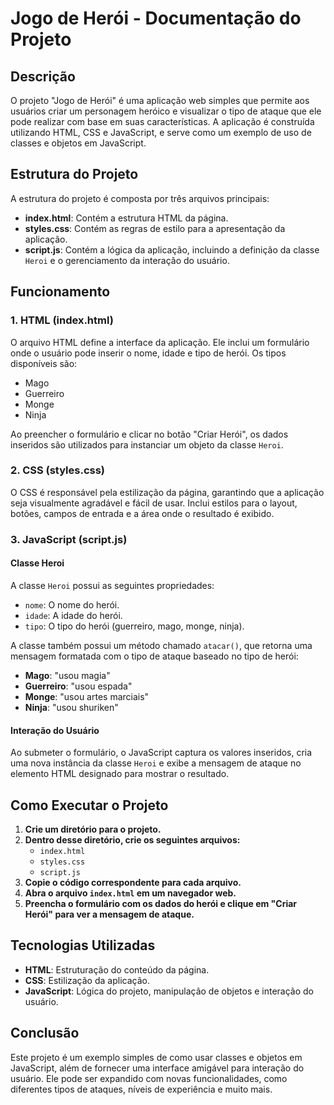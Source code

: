 # Jogo de Herói - Documentação do Projeto

## Descrição

O projeto "Jogo de Herói" é uma aplicação web simples que permite aos usuários criar um personagem heróico e visualizar o tipo de ataque que ele pode realizar com base em suas características. A aplicação é construída utilizando HTML, CSS e JavaScript, e serve como um exemplo de uso de classes e objetos em JavaScript.

## Estrutura do Projeto

A estrutura do projeto é composta por três arquivos principais:

- **index.html**: Contém a estrutura HTML da página.
- **styles.css**: Contém as regras de estilo para a apresentação da aplicação.
- **script.js**: Contém a lógica da aplicação, incluindo a definição da classe `Heroi` e o gerenciamento da interação do usuário.

## Funcionamento

### 1. HTML (index.html)

O arquivo HTML define a interface da aplicação. Ele inclui um formulário onde o usuário pode inserir o nome, idade e tipo de herói. Os tipos disponíveis são:

- Mago
- Guerreiro
- Monge
- Ninja

Ao preencher o formulário e clicar no botão "Criar Herói", os dados inseridos são utilizados para instanciar um objeto da classe `Heroi`.

### 2. CSS (styles.css)

O CSS é responsável pela estilização da página, garantindo que a aplicação seja visualmente agradável e fácil de usar. Inclui estilos para o layout, botões, campos de entrada e a área onde o resultado é exibido.

### 3. JavaScript (script.js)

#### Classe Heroi

A classe `Heroi` possui as seguintes propriedades:

- `nome`: O nome do herói.
- `idade`: A idade do herói.
- `tipo`: O tipo do herói (guerreiro, mago, monge, ninja).

A classe também possui um método chamado `atacar()`, que retorna uma mensagem formatada com o tipo de ataque baseado no tipo de herói:

- **Mago**: "usou magia"
- **Guerreiro**: "usou espada"
- **Monge**: "usou artes marciais"
- **Ninja**: "usou shuriken"

#### Interação do Usuário

Ao submeter o formulário, o JavaScript captura os valores inseridos, cria uma nova instância da classe `Heroi` e exibe a mensagem de ataque no elemento HTML designado para mostrar o resultado.

## Como Executar o Projeto

1. **Crie um diretório para o projeto.**
2. **Dentro desse diretório, crie os seguintes arquivos:**
   - `index.html`
   - `styles.css`
   - `script.js`
3. **Copie o código correspondente para cada arquivo.**
4. **Abra o arquivo `index.html` em um navegador web.**
5. **Preencha o formulário com os dados do herói e clique em "Criar Herói" para ver a mensagem de ataque.**

## Tecnologias Utilizadas

- **HTML**: Estruturação do conteúdo da página.
- **CSS**: Estilização da aplicação.
- **JavaScript**: Lógica do projeto, manipulação de objetos e interação do usuário.

## Conclusão

Este projeto é um exemplo simples de como usar classes e objetos em JavaScript, além de fornecer uma interface amigável para interação do usuário. Ele pode ser expandido com novas funcionalidades, como diferentes tipos de ataques, níveis de experiência e muito mais.

